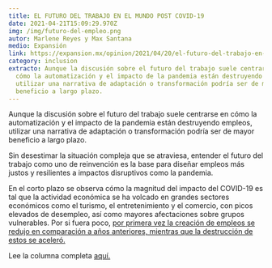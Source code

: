 ```yaml
---
title: EL FUTURO DEL TRABAJO EN EL MUNDO POST COVID-19
date: 2021-04-21T15:09:29.970Z
img: /img/futuro-del-empleo.png
autor: Marlene Reyes y Max Santana
medio: Expansión
link: https://expansion.mx/opinion/2021/04/20/el-futuro-del-trabajo-en-el-mundo-post-covid-19
category: inclusion
extracto: Aunque la discusión sobre el futuro del trabajo suele centrarse en
  cómo la automatización y el impacto de la pandemia están destruyendo empleos,
  utilizar una narrativa de adaptación o transformación podría ser de mayor
  beneficio a largo plazo.
---
```

<!--StartFragment-->

Aunque la discusión sobre el futuro del trabajo suele centrarse en cómo la automatización y el impacto de la pandemia están destruyendo empleos, utilizar una narrativa de adaptación o transformación podría ser de mayor beneficio a largo plazo.

Sin desestimar la situación compleja que se atraviesa, entender el futuro del trabajo como uno de reinvención es la base para diseñar empleos más justos y resilientes a impactos disruptivos como la pandemia.

En el corto plazo se observa cómo la magnitud del impacto del COVID-19 es tal que la actividad económica se ha volcado en grandes sectores económicos como el turismo, el entretenimiento y el comercio, con picos elevados de desempleo, así como mayores afectaciones sobre grupos vulnerables. Por si fuera poco, [por primera vez la creación de empleos se redujo en comparación a años anteriores, mientras que la destrucción de estos se aceleró.](https://es.weforum.org/reports/the-future-of-jobs-report-2020/digest)

Lee la columna completa [aquí.](https://expansion.mx/opinion/2021/04/20/el-futuro-del-trabajo-en-el-mundo-post-covid-19)

<!--EndFragment-->